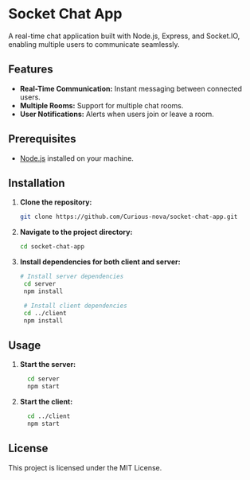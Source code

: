 # Socket Chat App

A real-time chat application built with Node.js, Express, and Socket.IO, enabling multiple users to communicate seamlessly.

## Features

- **Real-Time Communication:** Instant messaging between connected users.
- **Multiple Rooms:** Support for multiple chat rooms.
- **User Notifications:** Alerts when users join or leave a room.

## Prerequisites

- [Node.js](https://nodejs.org/) installed on your machine.

## Installation

1. **Clone the repository:**
   ```bash
   git clone https://github.com/Curious-nova/socket-chat-app.git
2. **Navigate to the project directory:**
   ```bash
   cd socket-chat-app
3. **Install dependencies for both client and server:**
   ```bash
   # Install server dependencies
    cd server
    npm install

    # Install client dependencies
    cd ../client
    npm install
## Usage

1. **Start the server:**
   ```bash
     cd server
     npm start


2. **Start the client:**
   ```bash
     cd ../client
     npm start
## License
This project is licensed under the MIT License.
     


